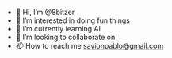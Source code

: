 - 👋 Hi, I’m @8bitzer
- 👀 I’m interested in doing fun things
- 🌱 I’m currently learning AI
- 💞️ I’m looking to collaborate on 
- 📫 How to reach me savionpablo@gmail.com

<!---
8bitzer/8bitzer is a ✨ special ✨ repository because its `README.md` (this file) appears on your GitHub profile.
You can click the Preview link to take a look at your changes.
--->
